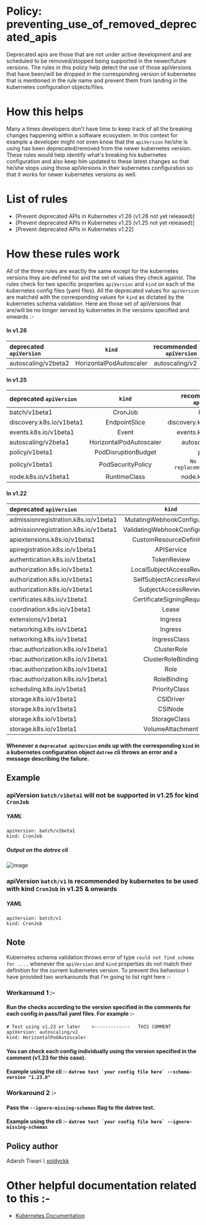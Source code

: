 # Policy: preventing_use_of_removed_deprecated_apis

Deprecated apis are those that are not under active development and are scheduled to be removed/stopped being supported in the newer/future versions. The rules in this policy help detect the use of those apiVersions that have been/will be dropped in the corresponding version of kubernetes that is mentioned in the rule name and prevent them from landing in the kubernetes configuration objects/files.

# How this helps

Many a times developers don't have time to keep track of all the breaking changes happening within a software ecosystem. In this context for example a developer
might not even know that the `apiVersion` he/she is using has been deprecated/removed from the newer kubernetes version. These rules would help identify what's breaking his kubernetes configuration and also keep him updated to these latest changes so that he/she stops using those apiVersions in their kubernetes configuration so that it works for newer kubernetes versions as well.

# List of rules

- [Prevent deprecated APIs in Kubernetes v1.26 (v1.26 not yet released)]
- [Prevent deprecated APIs in Kubernetes v1.25 (v1.25 not yet released)]
- [Prevent deprecated APIs in Kubernetes v1.22]

# How these rules work

All of the three rules are exactly the same except for the kubernetes versions they are defined for and the set of values they check against. The rules check for two specific properties `apiVersion` and `kind` on each of the kubernetes config files (yaml files). All the deprecated values for `apiVersion` are matched with the corresponding values for `kind` as dictated by the kubernetes schema validation. Here are those set of apiVersions that are/will be no longer served by kubernetes in the versions specified and onwards :-

#### In v1.26

| deprecated `apiVersion` |         `kind`          | recommended `apiVersion` |
| :---                    |          :---:          |                     ---: |
| autoscaling/v2beta2     | HorizontalPodAutoscaler |           autoscaling/v2 |

#### In v1.25

| deprecated `apiVersion`  |        `kind`           |       recommended `apiVersion` |
| :---                     |         :---:           |                           ---: |
| batch/v1beta1            |         CronJob         |                       batch/v1 | 
| discovery.k8s.io/v1beta1 |      EndpointSlice      |            discovery.k8s.io/v1 | 
| events.k8s.io/v1beta1    |         Event           |               events.k8s.io/v1 | 
| autoscaling/v2beta1      | HorizontalPodAutoscaler |                 autoscaling/v2 | 
| policy/v1beta1           |   PodDisruptionBudget   |                      policy/v1 | 
| policy/v1beta1           |   PodSecurityPolicy     | `No official replacements yet` | 
| node.k8s.io/v1beta1      |      RuntimeClass       |                 node.k8s.io/v1 | 

#### In v1.22


| deprecated `apiVersion`              |            `kind`              |        recommended `apiVersion` |
| :---                                 |            :---:               |                            ---: |
| admissionregistration.k8s.io/v1beta1 |  MutatingWebhookConfiguration  | admissionregistration.k8s.io/v1 | 
| admissionregistration.k8s.io/v1beta1 | ValidatingWebhookConfiguration | admissionregistration.k8s.io/v1 | 
| apiextensions.k8s.io/v1beta1         |    CustomResourceDefinition    |         apiextensions.k8s.io/v1 | 
| apiregistration.k8s.io/v1beta1       |          APIService            |       apiregistration.k8s.io/v1 | 
| authentication.k8s.io/v1beta1        |          TokenReview           |        authentication.k8s.io/v1 | 
| authorization.k8s.io/v1beta1         |    LocalSubjectAccessReview    |         authorization.k8s.io/v1 | 
| authorization.k8s.io/v1beta1         |    SelfSubjectAccessReview     |         authorization.k8s.io/v1 | 
| authorization.k8s.io/v1beta1         |      SubjectAccessReview       |         authorization.k8s.io/v1 | 
| certificates.k8s.io/v1beta1          |   CertificateSigningRequest    |          certificates.k8s.io/v1 | 
| coordination.k8s.io/v1beta1          |             Lease              |          coordination.k8s.io/v1 | 
| extensions/v1beta1                   |           Ingress              |            networking.k8s.io/v1 | 
| networking.k8s.io/v1beta1            |           Ingress              |            networking.k8s.io/v1 | 
| networking.k8s.io/v1beta1            |         IngressClass           |            networking.k8s.io/v1 | 
| rbac.authorization.k8s.io/v1beta1    |         ClusterRole            |    rbac.authorization.k8s.io/v1 | 
| rbac.authorization.k8s.io/v1beta1    |       ClusterRoleBinding       |    rbac.authorization.k8s.io/v1 | 
| rbac.authorization.k8s.io/v1beta1    |            Role                |    rbac.authorization.k8s.io/v1 | 
| rbac.authorization.k8s.io/v1beta1    |         RoleBinding            |    rbac.authorization.k8s.io/v1 | 
| scheduling.k8s.io/v1beta1            |        PriorityClass           |            scheduling.k8s.io/v1 | 
| storage.k8s.io/v1beta1               |          CSIDriver             |               storage.k8s.io/v1 | 
| storage.k8s.io/v1beta1               |           CSINode              |               storage.k8s.io/v1 | 
| storage.k8s.io/v1beta1               |         StorageClass           |               storage.k8s.io/v1 | 
| storage.k8s.io/v1beta1               |        VolumeAttachment        |               storage.k8s.io/v1 | 

#### Whenever a `deprecated apiVersion` ends up with the corresponding `kind` in a kubernetes configuration object `datree` cli throws an error and a message describing the failure.

## Example

### apiVersion `batch/v1beta1` will not be supported in v1.25 for kind `CronJob`

##### YAML

```
apiVersion: batch/v1beta1
kind: CronJob
```

##### Output on the datree cli

![image](https://github.com/xoldyckk/image/blob/main/customError.png?raw=true)

### apiVersion `batch/v1` is recommended by kubernetes to be used with kind `CronJob` in v1.25 & onwards

##### YAML

```
apiVersion: batch/v1
kind: CronJob
```

## Note

Kubernetes schema validation throws error of type `could not find schema for ....` whenever the `apiVersion` and `kind` properties
do not match their definition for the current kubernetes version. To prevent this behaviour I have provided two workarounds that I'm going
to list right here :-

### Workaround 1 :-

#### Run the checks according to the version specified in the comments for each config in pass/fail yaml files. For example :- 
```
# Test using v1.23 or later    <-------------   THIS COMMENT
apiVersion: autoscaling/v2
kind: HorizontalPodAutoscaler
```
#### You can check each config individually using the version specified in the comment (v1.23 for this case).
#### Example using the cli :- ```datree test `your config file here` --schema-version "1.23.0" ```

### Workaround 2 :-

#### Pass the `--ignore-missing-schemas` flag to the datree test.
#### Example using the cli :- ```datree test `your config file here` --ignore-missing-schemas```

## Policy author

Adarsh Tiwari \\ [xoldyckk](https://github.com/xoldyckk)

# Other helpful documentation related to this :-

- [Kubernetes Documentation](https://kubernetes.io/docs/reference/using-api/deprecation-guide/)
